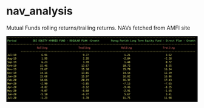# nav_analysis

Mutual Funds rolling returns/trailing returns. NAVs fetched from AMFI site

<img src="media/nav_analysis.png" alt="Chalk">




